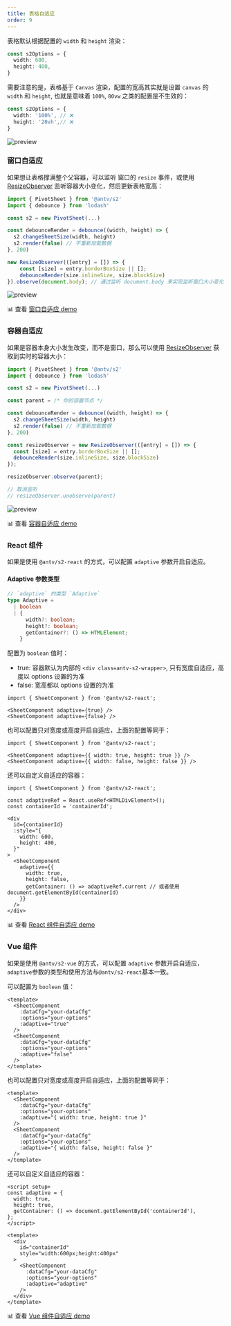 ```yaml
---
title: 表格自适应
order: 9
---
```


表格默认根据配置的 `width` 和 `height` 渲染：

```ts
const s2Options = {
  width: 600,
  height: 400,
}
```

需要注意的是，表格基于 `Canvas` 渲染，配置的宽高其实就是设置 `canvas` 的 `width` 和 `height`, 也就是意味着 `100%`, `80vw` 之类的配置是不生效的：

```ts
const s2Options = {
  width: '100%', // ❌
  height: '20vh',// ❌
}
```

![preview](https://gw.alipayobjects.com/zos/antfincdn/WmM9%24SLfu/2396a53f-8946-497a-9e68-fd89f01077ff.png)

### 窗口自适应

如果想让表格撑满整个父容器，可以监听 窗口的 `resize` 事件，或使用 [ResizeObserver](https://developer.mozilla.org/zh-CN/docs/Web/API/ResizeObserver) 监听容器大小变化，然后更新表格宽高：

```ts
import { PivotSheet } from '@antv/s2'
import { debounce } from 'lodash'

const s2 = new PivotSheet(...)

const debounceRender = debounce((width, height) => {
  s2.changeSheetSize(width, height)
  s2.render(false) // 不重新加载数据
}, 200)

new ResizeObserver(([entry] = []) => {
    const [size] = entry.borderBoxSize || [];
    debounceRender(size.inlineSize, size.blockSize)
}).observe(document.body); // 通过监听 document.body 来实现监听窗口大小变化
```

![preview](https://gw.alipayobjects.com/zos/antfincdn/8kmgXX%267U/Kapture%2525202021-11-23%252520at%25252017.59.16.gif)

​📊 查看 [窗口自适应 demo](/examples/layout/adaptive#window-adaptation)

### 容器自适应

如果是容器本身大小发生改变，而不是窗口，那么可以使用 [ResizeObserver](https://developer.mozilla.org/zh-CN/docs/Web/API/ResizeObserver) 获取到实时的容器大小：

```ts
import { PivotSheet } from '@antv/s2'
import { debounce } from 'lodash'

const s2 = new PivotSheet(...)

const parent = /* 你的容器节点 */

const debounceRender = debounce((width, height) => {
  s2.changeSheetSize(width, height)
  s2.render(false) // 不重新加载数据
}, 200)

const resizeObserver = new ResizeObserver(([entry] = []) => {
  const [size] = entry.borderBoxSize || [];
  debounceRender(size.inlineSize, size.blockSize)
});

resizeObserver.observe(parent);

// 取消监听
// resizeObserver.unobserve(parent)
```

![preview](https://gw.alipayobjects.com/zos/antfincdn/IFNNjZ862/Kapture%2525202021-11-23%252520at%25252019.07.37.gif)

​📊 查看 [容器自适应 demo](/examples/layout/adaptive#container-adaptation)

### React 组件

如果是使用 `@antv/s2-react` 的方式，可以配置 `adaptive` 参数开启自适应。

#### Adaptive 参数类型

```ts
// `adaptive` 的类型 `Adaptive`
type Adaptive =
  | boolean
  | {
      width?: boolean;
      height?: boolean;
      getContainer?: () => HTMLElement;
    }
```

配置为 `boolean` 值时：

* true: 容器默认为内部的 `<div class=antv-s2-wrapper>`, 只有宽度自适应，高度以 options 设置的为准
* false: 宽高都以 options 设置的为准

```tsx
import { SheetComponent } from '@antv/s2-react';

<SheetComponent adaptive={true} />
<SheetComponent adaptive={false} />
```

也可以配置只对宽度或高度开启自适应，上面的配置等同于：

```tsx
import { SheetComponent } from '@antv/s2-react';

<SheetComponent adaptive={{ width: true, height: true }} />
<SheetComponent adaptive={{ width: false, height: false }} />
```

还可以自定义自适应的容器：

```tsx
import { SheetComponent } from '@antv/s2-react';

const adaptiveRef = React.useRef<HTMLDivElement>();
const containerId = 'containerId';

<div
  id={containerId}
  :style="{
    width: 600,
    height: 400,
  }"
>
  <SheetComponent
    adaptive={{
      width: true,
      height: false,
      getContainer: () => adaptiveRef.current // 或者使用 document.getElementById(containerId)
    }}
  />
</div>
```

​📊 查看 [React 组件自适应 demo](/examples/layout/adaptive#react-adaptive)

### Vue 组件

如果是使用 `@antv/s2-vue` 的方式，可以配置 `adaptive` 参数开启自适应，`adaptive`参数的类型和使用方法与`@antv/s2-react`基本一致。

可以配置为 `boolean` 值：

```tsx
<template>
  <SheetComponent
    :dataCfg="your-dataCfg"
    :options="your-options"
    :adaptive="true"
  />
  <SheetComponent
    :dataCfg="your-dataCfg"
    :options="your-options"
    :adaptive="false"
  />
</template>
```

也可以配置只对宽度或高度开启自适应，上面的配置等同于：

```tsx
<template>
  <SheetComponent
    :dataCfg="your-dataCfg"
    :options="your-options"
    :adaptive="{ width: true, height: true }"
  />
  <SheetComponent
    :dataCfg="your-dataCfg"
    :options="your-options"
    :adaptive="{ width: false, height: false }"
  />
</template>
```

还可以自定义自适应的容器：

```tsx
<script setup>
const adaptive = {
  width: true,
  height: true,
  getContainer: () => document.getElementById('containerId'),
};
</script>

<template>
  <div
    id="containerId"
    style="width:600px;height:400px"
  >
    <SheetComponent
      :dataCfg="your-dataCfg"
      :options="your-options"
      :adaptive="adaptive"
    />
  </div>
</template>
```

​📊 查看 [Vue 组件自适应 demo](https://codesandbox.io/s/vue-adaptive-demo-4pptyy?file=/src/App.vue)
